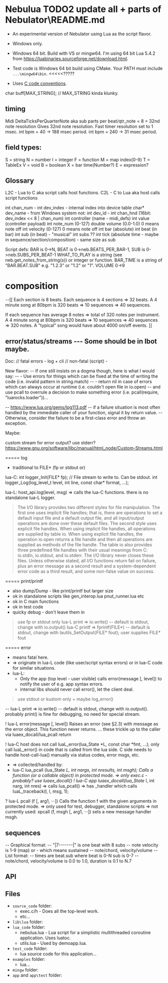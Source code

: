 # Nebulua TODO2 update all + parts of Nebulator\README.md

- An experimental version of Nebulator using Lua as the script flavor.
- Windows only.
- Windows 64 bit. Build with VS or mingw64. I'm using 64 bit Lua 5.4.2 from https://luabinaries.sourceforge.net/download.html.

- Test code is Windows 64 bit build using CMake. Your PATH must include `...\mingw64\bin`. <<<<<?????

- Uses [C code conventions](https://github.com/cepthomas/c_bag_of_tricks/blob/master/conventions.md).



char buff[MAX_STRING]; // MAX_STRING kinda klunky.

## timing
Midi DeltaTicksPerQuarterNote aka sub parts per beat/qtr_note = 8 = 32nd note resolution
Gives 32nd note resolution.
Fast timer resolution set to 1 msec.
int bpm = 40 -> 188 msec period.
int bpm = 240 -> 31 msec period.


## field types:
S = string
N = number
I = integer
F = function
M = map index(0-9)
T = TableEx
V = void
B = boolean
X = bar time(Number?)
E = expression?


## Glossary
L2C - Lua to C aka script calls host functions.
C2L - C to Lua aka host calls script functions

int chan_num - 
int dev_index - internal index into device table
char* dev_name - from Windows system
not: int dev_id - 
    int chan_hnd (16bit: dev_index << 8 | chan_num)
    int controller (name - midi_defs)
    int value (controller payload)
    int note_num (0-127)
    double volume (0.0-1.0) 0 means note off
    int velocity (0-127) 0 means note off
    int bar (absolute)
    int beat (in bar)
    int sub (in beat) - "musical"
    int subs ??
    int tick (absolute time - maybe in sequence/section/composition) - same size as sub

Script defs:
   BAR is 0->N, BEAT is 0->neb.BEATS_PER_BAR-1, SUB is 0->neb.SUBS_PER_BEAT-1
   WHAT_TO_PLAY is a string (see neb.get_notes_from_string(s)) or integer or function.
   BAR_TIME is a string of "BAR.BEAT.SUB" e.g. "1.2.3" or "1.2" or "1".
   VOLUME 0->9

# composition

--[[
Each section is 8 beats.
Each sequence is 4 sections => 32 beats.
A 4 minute song at 80bpm is 320 beats => 10 sequences => 40 sequences.

If each sequence has average 8 notes => total of 320 notes per instrument.
A 4 minute song at 80bpm is 320 beats => 10 sequences => 40 sequences => 320 notes.
A "typical" song would have about 4000 on/off events.
]]


## error/status/streams  --- Some should be in lbot maybe.


Doc:
// fatal errors - log + cli
// non-fatal (script) - 


New flavor:
-- If one still insists on a dogma though, here is what I would say:
-- - Use errors for things which can be fixed at the time of writing the code (i.e. invalid pattern in string.match)
-- - return nil in case of errors which can always occur at runtime (i.e. couldn't open file in io.open)
-- and use pcall to overrule a decision to make something error (i.e. pcall(require, "luarocks.loader"))...

-- https://www.lua.org/gems/lpg113.pdf
-- if a failure situation is most often handled by the immediate caller of your function, signal it by return value.
-- Otherwise, consider the failure to be a first-class error and throw an exception.



Maybe:

custom stream for error output? use stderr? https://www.gnu.org/software/libc/manual/html_node/Custom-Streams.html

===== log
- traditional to FILE* (fp or stdout or)

lua-C:
int logger_Init(FILE* fp); // File stream to write to. Can be stdout.
int logger_Log(log_level_t level, int line, const char* format, ...);

lua-L:
host_api.log(level, msg) => calls the lua-C functions. there is no standalone lua-L logger.
> The I/O library provides two different styles for file manipulation. The first one uses implicit file handles; that is, there are operations to set a default input file and a default output file, and all input/output operations are done over these default files. The second style uses explicit file handles.
> When using implicit file handles, all operations are supplied by table io. When using explicit file handles, the operation io.open returns a file handle and then all operations are supplied as methods of the file handle.
> The table io also provides three predefined file handles with their usual meanings from C: io.stdin, io.stdout, and io.stderr. The I/O library never closes these files.
> Unless otherwise stated, all I/O functions return fail on failure, plus an error message as a second result and a system-dependent error code as a third result, and some non-false value on success.


===== print/printf
- also dump/Dump - like print/printf but larger size
- ok in standalone scripts like gen_interop.lua  pnut_runner.lua  etc
- ok in C main functions
- ok in test code
- quicky debug - don't leave them in
> use fp or stdout only
> lua-L print => io.write() -- default is stdout, change with io.output()
> lua-C printf => fprintf(FILE*) -- default is stdout, change with lautils_SetOutput(FILE* fout); user supplies FILE* fout


===== error
- means fatal here.
-   => originate in lua-L code (like user/script syntax errors) or in lua-C code for similar situations.
- lua-L:
    - Only the app (top level - user visible) calls error(message [, level]) to notify the user of e.g. app syntax errors.
    - internal libs should never call error(), let the client deal.
> use stdout or kustom only + maybe log_error()

-- lua-L print => io.write() -- default is stdout, change with io.output(). probably print() is fine for debugging, no need for special stream.

! lua-L error(message [, level])  Raises an error (see §2.3) with message as the error object. This function never returns.
... these trickle up to the caller via luaex_docall/lua_pcall return

! lua-C host does not call luaL_error(lua_State *L, const char *fmt, ...);
only call luaL_error() in code that is called from the lua side. C side needs to handle host-call-lua() manually via status codes, error msgs, etc.


- => collected/handled by:
- lua-C lua_pcall (lua_State *L, int nargs, int nresults, int msgh);
Calls a function (or a callable object) in protected mode.
    => only exec.c - probably? use luaex_docall()
! lua-C app luaex_docall(lua_State* l, int narg, int nres)
    => calls lua_pcall()
    => has _handler which calls luaL_traceback(l, l, msg, 1);

? lua-L pcall (f [, arg1, ···]) Calls the function f with the given arguments in protected mode.
    => only used for test, debugger, standalone scripts
    => not currently used: xpcall (f, msgh [, arg1, ···])  sets a new message handler msgh.


## sequences
-- Graphical format:
-- "|7-------|" is one beat with 8 subs
-- note velocity is 1-9 (map) or - which means sustained
-- note/chord, velocity/volume
-- List format:
-- times are beat.sub where beat is 0-N sub is 0-7
-- note/chord, velocity/volume is 0.0 to 1.0, duration is 0.1 to N.7

## API



## Files
- `source_code` folder:
    - exec.c/h - Does all the top-level work.
    - etc...
- `lib\lua` folder:
- `lua_code` folder:
    - nebulua.lua - Lua script for a simplistic multithreaded coroutine application. Uses luatoc.
    - utils.lua - Used by demoapp.lua.
- `test_code` folder:
    - lua source code for this application...
- `examples` folder:
    - lua...
- `mingw` folder:
- `app` and `app\test` folder:

